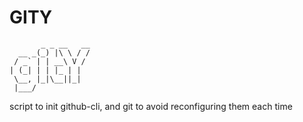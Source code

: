 # GITY
```
       _ _ __   __
  __ _(_) |\ \ / /
 / _` | | __\ V / 
| (_| | | |_ | |  
 \__, |_|\__||_|  
 |___/
```


 script to init github-cli, and git to avoid reconfiguring them each time
